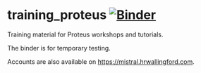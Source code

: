 # training_proteus [![Binder](https://mybinder.org/badge_logo.svg)](https://mybinder.org/v2/gh/erdc/training_proteus/master?filepath=index.ipynb)

Training material for Proteus workshops and tutorials.

The binder is for temporary testing.

Accounts are also available on https://mistral.hrwallingford.com.
